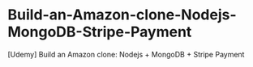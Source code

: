 # Build-an-Amazon-clone-Nodejs-MongoDB-Stripe-Payment
[Udemy] Build an Amazon clone: Nodejs + MongoDB + Stripe Payment
